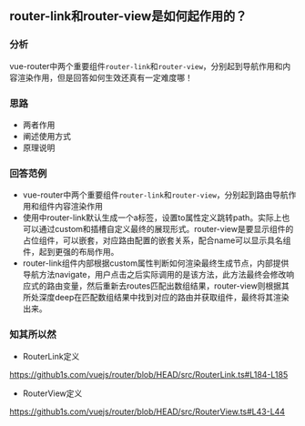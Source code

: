 ## router-link和router-view是如何起作用的？

### 分析

vue-router中两个重要组件`router-link`和`router-view`，分别起到导航作用和内容渲染作用，但是回答如何生效还真有一定难度哪！

### 思路

- 两者作用
- 阐述使用方式
- 原理说明

### 回答范例

- vue-router中两个重要组件`router-link`和`router-view`，分别起到路由导航作用和组件内容渲染作用
- 使用中router-link默认生成一个a标签，设置to属性定义跳转path。实际上也可以通过custom和插槽自定义最终的展现形式。router-view是要显示组件的占位组件，可以嵌套，对应路由配置的嵌套关系，配合name可以显示具名组件，起到更强的布局作用。
- router-link组件内部根据custom属性判断如何渲染最终生成节点，内部提供导航方法navigate，用户点击之后实际调用的是该方法，此方法最终会修改响应式的路由变量，然后重新去routes匹配出数组结果，router-view则根据其所处深度deep在匹配数组结果中找到对应的路由并获取组件，最终将其渲染出来。

### 知其所以然

- RouterLink定义

https://github1s.com/vuejs/router/blob/HEAD/src/RouterLink.ts#L184-L185

- RouterView定义

https://github1s.com/vuejs/router/blob/HEAD/src/RouterView.ts#L43-L44